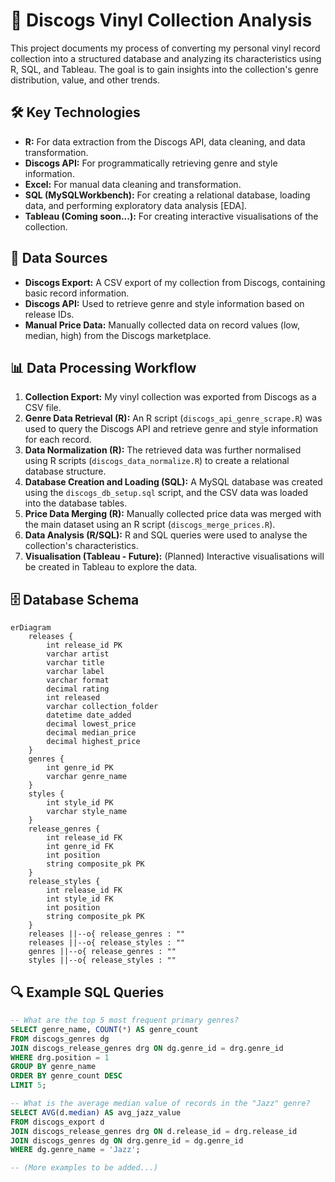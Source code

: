 # 🎵 Discogs Vinyl Collection Analysis

This project documents my process of converting my personal vinyl record collection into a structured database and analyzing its characteristics using R, SQL, and Tableau. The goal is to gain insights into the collection's genre distribution, value, and other trends.

## 🛠️ Key Technologies

* **R:** For data extraction from the Discogs API, data cleaning, and data transformation.
* **Discogs API:** For programmatically retrieving genre and style information.
* **Excel:** For manual data cleaning and transformation.
* **SQL (MySQLWorkbench):** For creating a relational database, loading data, and performing exploratory data analysis [EDA].
* **Tableau (Coming soon...):** For creating interactive visualisations of the collection.

## 💾 Data Sources

* **Discogs Export:** A CSV export of my collection from Discogs, containing basic record information.
* **Discogs API:** Used to retrieve genre and style information based on release IDs.
* **Manual Price Data:** Manually collected data on record values (low, median, high) from the Discogs marketplace.

## 📊 Data Processing Workflow

1.  **Collection Export:** My vinyl collection was exported from Discogs as a CSV file.
2.  **Genre Data Retrieval (R):** An R script (`discogs_api_genre_scrape.R`) was used to query the Discogs API and retrieve genre and style information for each record.
3.  **Data Normalization (R):** The retrieved data was further normalised using R scripts (`discogs_data_normalize.R`) to create a relational database structure.
4.  **Database Creation and Loading (SQL):** A MySQL database was created using the `discogs_db_setup.sql` script, and the CSV data was loaded into the database tables.
5.  **Price Data Merging (R):** Manually collected price data was merged with the main dataset using an R script (`discogs_merge_prices.R`).
6.  **Data Analysis (R/SQL):** R and SQL queries were used to analyse the collection's characteristics.
7.  **Visualisation (Tableau - Future):** (Planned) Interactive visualisations will be created in Tableau to explore the data.

## 🗄️ Database Schema

```mermaid
erDiagram
    releases {
        int release_id PK
        varchar artist
        varchar title
        varchar label
        varchar format
        decimal rating
        int released
        varchar collection_folder
        datetime date_added
        decimal lowest_price
        decimal median_price
        decimal highest_price
    }
    genres {
        int genre_id PK
        varchar genre_name
    }
    styles {
        int style_id PK
        varchar style_name
    }
    release_genres {
        int release_id FK
        int genre_id FK
        int position
        string composite_pk PK
    }
    release_styles {
        int release_id FK
        int style_id FK
        int position
        string composite_pk PK
    }
    releases ||--o{ release_genres : ""
    releases ||--o{ release_styles : ""
    genres ||--o{ release_genres : ""
    styles ||--o{ release_styles : ""
```

## 🔍 Example SQL Queries

```sql
-- What are the top 5 most frequent primary genres?
SELECT genre_name, COUNT(*) AS genre_count
FROM discogs_genres dg
JOIN discogs_release_genres drg ON dg.genre_id = drg.genre_id
WHERE drg.position = 1
GROUP BY genre_name
ORDER BY genre_count DESC
LIMIT 5;

-- What is the average median value of records in the "Jazz" genre?
SELECT AVG(d.median) AS avg_jazz_value
FROM discogs_export d
JOIN discogs_release_genres drg ON d.release_id = drg.release_id
JOIN discogs_genres dg ON drg.genre_id = dg.genre_id
WHERE dg.genre_name = 'Jazz';

-- (More examples to be added...)
```

